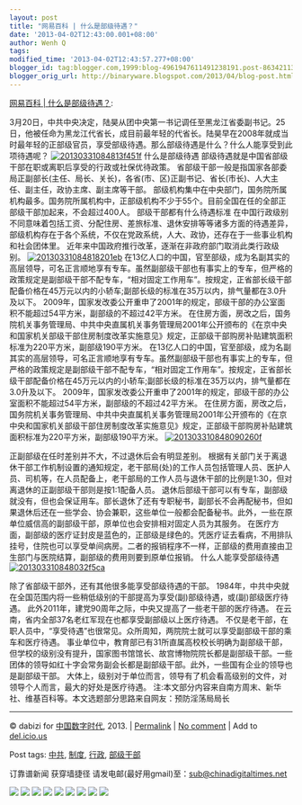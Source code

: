 ```yaml
---
layout: post
title: "网易百科 | 什么是部级待遇？"
date: '2013-04-02T12:43:00.001+08:00'
author: Wenh Q
tags:
modified_time: '2013-04-02T12:43:57.277+08:00'
blogger_id: tag:blogger.com,1999:blog-4961947611491238191.post-8634211302360213946
blogger_orig_url: http://binaryware.blogspot.com/2013/04/blog-post.html
---
```


[网易百科 |
什么是部级待遇？](http://feedproxy.google.com/~r/chinagfwblog/~3/-pY0B0O87_g/):

3月20日，中共中央决定，陆昊从团中央第一书记调任至黑龙江省委副书记。25日，他被任命为黑龙江代省长，成目前最年轻的代省长。陆昊早在2008年就成当时最年轻的正部级官员，享受部级待遇。那么部级待遇是什么？什么人能享受到此项待遇呢？
[![20130331084813f451f](https://kexueshangwang.info/chinese/files/2013/03/20130331084813f451f.jpg)](https://kexueshangwang.info/chinese/files/2013/03/20130331084813f451f.jpg)
什么是部级待遇
部级待遇就是中国省部级干部在职或离职后享受的行政或社保优待政策。
省部级干部一般是指国家各部委局正副部长(主任、局长、关长)，各省(市、区)正副书记、省长(市长)、人大主任、副主任，政协主席、副主席等干部。
部级机构集中在中央部门，国务院所属机构最多。国务院所属机构中，正部级机构不少于55个。目前全国在任的全部正部级干部加起来，不会超过400人。
部级干部都有什么待遇标准
在中国行政级别不同意味着包括工资、分配住房、差旅标准、退休安排等等诸多方面的待遇差异，部级机构存在于各个系统，不仅在党政系统，人大、政协，还存在于一些事业机构和社会团体里。
近年来中国政府推行改革，逐渐在非政府部门取消此类行政级别。
[![20130331084818201eb](https://kexueshangwang.info/chinese/files/2013/03/20130331084818201eb.jpg)](https://kexueshangwang.info/chinese/files/2013/03/20130331084818201eb.jpg)
在13亿人口的中国，官至部级，成为名副其实的高层领导，可名正言顺地享有专车。虽然副部级干部也有事实上的专车，但严格的政策规定是副部级干部不配专车，“相对固定工作用车”。按规定，正省部长级干部配备价格在45万元以内的小轿车;副部长级的标准在35万以内，排气量都在3.0升及以下。
2009年，国家发改委公开重申了2001年的规定，部级干部的办公室面积不能超过54平方米，副部级的不超过42平方米。
在住房方面，房改之后，国务院机关事务管理局、中共中央直属机关事务管理局2001年公开颁布的《在京中央和国家机关部级干部住房制度改革实施意见》规定，正部级干部购房补贴建筑面积标准为220平方米，副部级190平方米。
在13亿人口的中国，官至部级，成为名副其实的高层领导，可名正言顺地享有专车。虽然副部级干部也有事实上的专车，但严格的政策规定是副部级干部不配专车，“相对固定工作用车”。按规定，正省部长级干部配备价格在45万元以内的小轿车;副部长级的标准在35万以内，排气量都在3.0升及以下。
2009年，国家发改委公开重申了2001年的规定，部级干部的办公室面积不能超过54平方米，副部级的不超过42平方米。
在住房方面，房改之后，国务院机关事务管理局、中共中央直属机关事务管理局2001年公开颁布的《在京中央和国家机关部级干部住房制度改革实施意见》规定，正部级干部购房补贴建筑面积标准为220平方米，副部级190平方米。
[![201303310848090260f](https://kexueshangwang.info/chinese/files/2013/03/201303310848090260f.jpg)](https://kexueshangwang.info/chinese/files/2013/03/201303310848090260f.jpg)

正副部级在任时差别并不大，不过退休后会有明显差别。
根据有关部门关于离退休干部工作机制设置的通知规定，老干部局(处)的工作人员包括管理人员、医护人员、司机等，在人员配备上，老干部局的工作人员与退休干部的比例是1∶30，但对离退休的正副部级干部则是按1∶1配备人员。
退休后部级干部可以有专车，副部级就没有，但也会保证用车。部长退休了还有专职秘书，副部长不会再配秘书，但如果退休后还在一些学会、协会兼职，这些单位一般都会配备秘书。此外，一些在原单位威信高的副部级干部，原单位也会安排相对固定人员为其服务。
在医疗方面，副部级的医疗证封皮是蓝色的，正部级是绿色的。凭医疗证去看病，不用排队挂号，住院也可以享受单间病房。二者的报销程序不一样，正部级的费用直接由卫生部门与医院结算，副部级的费用则要到原单位报销。
什么人能享受部级待遇
[![201303310848032f5ca](https://kexueshangwang.info/chinese/files/2013/03/201303310848032f5ca.jpg)](https://kexueshangwang.info/chinese/files/2013/03/201303310848032f5ca.jpg)

除了省部级干部外，还有其他很多能享受部级待遇的干部。
1984年，中共中央就在全国范围内将一些稍低级别的干部提高为享受(副)部级待遇，或(副)部级医疗待遇。
此外2011年，建党90周年之际，中央又提高了一些老干部的医疗待遇。
在云南，省内全部37名老红军现在也都享受副部级以上医疗待遇。
不仅是老干部，在职人员中，“享受待遇”也很常见。众所周知，两院院士就可以享受副部级干部的乘车和医疗待遇。
事业单位中，教育部已有31所直属高校校长明确为副部级干部，但学校的级别没有提升，国家图书馆馆长、故宫博物院院长都是副部级干部。一些团体的领导如红十字会常务副会长都是副部级干部。此外，一些国有企业的领导也是副部级干部。
大体上，级别对于单位而言，领导有了机会看高级别的文件，对领导个人而言，最大的好处是医疗待遇。
注:本文部分内容来自南方周末、新华社、维基百科等。本文选题部分思路来自网友：预防淫荡局局长

* * * * *

© dabizi for [中国数字时代](https://kexueshangwang.info/chinese), 2013.
|
[Permalink](https://kexueshangwang.info/chinese/2013/03/%e7%bd%91%e6%98%93%e7%99%be%e7%a7%91-%e4%bb%80%e4%b9%88%e6%98%af%e9%83%a8%e7%ba%a7%e5%be%85%e9%81%87%ef%bc%9f/)
|
[No
comment](https://kexueshangwang.info/chinese/2013/03/%e7%bd%91%e6%98%93%e7%99%be%e7%a7%91-%e4%bb%80%e4%b9%88%e6%98%af%e9%83%a8%e7%ba%a7%e5%be%85%e9%81%87%ef%bc%9f/#comments)
|
Add to
[del.icio.us](http://del.icio.us/post?url=https://kexueshangwang.info/chinese/2013/03/%e7%bd%91%e6%98%93%e7%99%be%e7%a7%91-%e4%bb%80%e4%b9%88%e6%98%af%e9%83%a8%e7%ba%a7%e5%be%85%e9%81%87%ef%bc%9f/&title=%E7%BD%91%E6%98%93%E7%99%BE%E7%A7%91%20%7C%20%E4%BB%80%E4%B9%88%E6%98%AF%E9%83%A8%E7%BA%A7%E5%BE%85%E9%81%87%EF%BC%9F)


Post tags:
[中共](https://kexueshangwang.info/chinese/tag/%e4%b8%ad%e5%85%b1/?category=10466),
[制度](https://kexueshangwang.info/chinese/tag/%e5%88%b6%e5%ba%a6/?category=10466),
[行政](https://kexueshangwang.info/chinese/tag/%e8%a1%8c%e6%94%bf/?category=10466),
[部级干部](https://kexueshangwang.info/chinese/tag/%e9%83%a8%e7%ba%a7%e5%b9%b2%e9%83%a8/?category=10466)

订靠谱新闻 获穿墙捷径
请发电邮(最好用gmail)至：sub@chinadigitaltimes.net


[![](http://feeds.feedburner.com/~ff/chinagfwblog?d=yIl2AUoC8zA)](http://feeds.feedburner.com/~ff/chinagfwblog?a=-pY0B0O87_g:n4j_pMk0bWU:yIl2AUoC8zA)
[![](http://feeds.feedburner.com/~ff/chinagfwblog?i=-pY0B0O87_g:n4j_pMk0bWU:-BTjWOF_DHI)](http://feeds.feedburner.com/~ff/chinagfwblog?a=-pY0B0O87_g:n4j_pMk0bWU:-BTjWOF_DHI)
[![](http://feeds.feedburner.com/~ff/chinagfwblog?i=-pY0B0O87_g:n4j_pMk0bWU:F7zBnMyn0Lo)](http://feeds.feedburner.com/~ff/chinagfwblog?a=-pY0B0O87_g:n4j_pMk0bWU:F7zBnMyn0Lo)
[![](http://feeds.feedburner.com/~ff/chinagfwblog?i=-pY0B0O87_g:n4j_pMk0bWU:V_sGLiPBpWU)](http://feeds.feedburner.com/~ff/chinagfwblog?a=-pY0B0O87_g:n4j_pMk0bWU:V_sGLiPBpWU)
[![](http://feeds.feedburner.com/~ff/chinagfwblog?d=qj6IDK7rITs)](http://feeds.feedburner.com/~ff/chinagfwblog?a=-pY0B0O87_g:n4j_pMk0bWU:qj6IDK7rITs)
[![](http://feeds.feedburner.com/~ff/chinagfwblog?d=l6gmwiTKsz0)](http://feeds.feedburner.com/~ff/chinagfwblog?a=-pY0B0O87_g:n4j_pMk0bWU:l6gmwiTKsz0)
[![](http://feeds.feedburner.com/~ff/chinagfwblog?i=-pY0B0O87_g:n4j_pMk0bWU:gIN9vFwOqvQ)](http://feeds.feedburner.com/~ff/chinagfwblog?a=-pY0B0O87_g:n4j_pMk0bWU:gIN9vFwOqvQ)
[![](http://feeds.feedburner.com/~ff/chinagfwblog?d=TzevzKxY174)](http://feeds.feedburner.com/~ff/chinagfwblog?a=-pY0B0O87_g:n4j_pMk0bWU:TzevzKxY174)
![](http://feeds.feedburner.com/~r/chinagfwblog/~4/-pY0B0O87_g)
